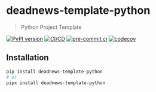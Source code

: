 # deadnews-template-python

> Python Project Template

[![PyPI version](https://img.shields.io/pypi/v/deadnews-template-python)](https://pypi.org/project/deadnews-template-python)
[![CI/CD](https://github.com/DeadNews/deadnews-template-python/actions/workflows/python-app.yml/badge.svg)](https://github.com/DeadNews/deadnews-template-python/actions/workflows/python-app.yml)
[![pre-commit.ci](https://results.pre-commit.ci/badge/github/DeadNews/deadnews-template-python/main.svg)](https://results.pre-commit.ci/latest/github/DeadNews/deadnews-template-python/main)
[![codecov](https://codecov.io/gh/DeadNews/deadnews-template-python/branch/main/graph/badge.svg?token=OCZDZIYPMC)](https://codecov.io/gh/DeadNews/deadnews-template-python)

## Installation

```sh
pip install deadnews-template-python
# or
pipx install deadnews-template-python
```
